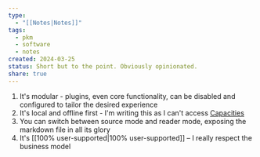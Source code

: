 ```yaml
---
type:
  - "[[Notes|Notes]]"
tags:
  - pkm
  - software
  - notes
created: 2024-03-25
status: Short but to the point. Obviously opinionated.
share: true
---
```


1. It's modular - plugins, even core functionality, can be disabled and configured to tailor the desired experience
2. It's local and offline first - I'm writing this as I can't access [Capacities](https://app.capacities.io)
3. You can switch between source mode and reader mode, exposing the markdown file in all its glory
4. It's [[100% user-supported|100% user-supported]] – I really respect the business model